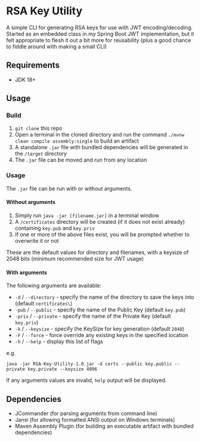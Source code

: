 # RSA Key Utility

A simple CLI for generating RSA keys for use with JWT encoding/decoding. Started as an embedded class in my 
Spring Boot JWT implementation, but it felt appropriate to flesh it out a bit more for reusability (plus a good 
chance to fiddle around with making a small CLI)

## Requirements

* JDK 18+

## Usage

### Build

1. `git clone` this repo
2. Open a terminal in the cloned directory and run the command `./mvnw clean compile assembly:single` to build an artifact
3. A standalone `.jar` file with bundled dependencies will be generated in the `/target` directory
4. The `.jar` file can be moved and run from any location

### Usage

The `.jar` file can be run with or without arguments. 

#### Without arguments

1. Simply run `java -jar [filename.jar]` in a terminal window
2. A `/certificates` directory will be created (if it does not exist already) containing `key.pub` and `key.priv` 
3. If one or more of the above files exist, you will be prompted whether to overwrite it or not

These are the default values for directory and filenames, with a keysize of 2048 bits 
(minimum recommended size for JWT usage)

#### With arguments

The following arguments are available:

* `-d` / `--directory` - specify the name of the directory to save the keys into (default `certificates\`)
* `-pub` / `--public` - specify the name of the Public Key (default `key.pub`)
* `-priv` / `--private` - specify the name of the Private Key (default `key.priv`)
* `-k` / `--keysize` - specify the KeySize for key generation (default `2048`)
* `-F` / `--force` - force override any existing keys in the specified location
* `-h` / `--help` - display this list of flags

e.g.
``` e.g.
java -jar RSA-Key-Utility-1.0.jar -d certs --public key.public --private key.private --keysize 4096
```

If any arguments values are invalid, `help` output will be displayed.

## Dependencies

* JCommander (for parsing arguments from command line)
* Jansi (for allowing formatted ANSI output on Windows terminals)
* Maven Assembly Plugin (for building an executable artifact with bundled dependencies)
